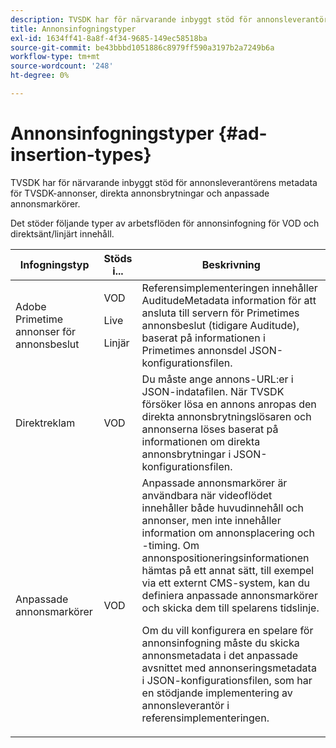 ```yaml
---
description: TVSDK har för närvarande inbyggt stöd för annonsleverantörens metadata för TVSDK-annonser, direkta annonsbrytningar och anpassade annonsmarkörer.
title: Annonsinfogningstyper
exl-id: 1634ff41-8a8f-4f34-9685-149ec58518ba
source-git-commit: be43bbbd1051886c8979ff590a3197b2a7249b6a
workflow-type: tm+mt
source-wordcount: '248'
ht-degree: 0%

---
```


# Annonsinfogningstyper {#ad-insertion-types}

TVSDK har för närvarande inbyggt stöd för annonsleverantörens metadata för TVSDK-annonser, direkta annonsbrytningar och anpassade annonsmarkörer.

Det stöder följande typer av arbetsflöden för annonsinfogning för VOD och direktsänt/linjärt innehåll.

<table id="table_1C3A659BDDB7453CA953A103045FCA01"> 
 <thead> 
  <tr> 
   <th colname="col1" class="entry"> Infogningstyp </th> 
   <th colname="col2" class="entry"> Stöds i... </th> 
   <th colname="col3" class="entry"> Beskrivning </th> 
  </tr>
 </thead>
 <tbody> 
  <tr> 
   <td colname="col1"> Adobe Primetime annonser för annonsbeslut </td> 
   <td colname="col2">VOD <p>Live </p> <p>Linjär </p> </td> 
   <td colname="col3">Referensimplementeringen innehåller <span class="codeph"> AuditudeMetadata</span> information för att ansluta till servern för Primetimes annonsbeslut (tidigare Auditude), baserat på informationen i Primetimes annonsdel</a> JSON-konfigurationsfilen</a>. </td> 
  </tr> 
  <tr> 
   <td colname="col1"> Direktreklam </td> 
   <td colname="col2"> VOD </td> 
   <td colname="col3">Du måste ange annons-URL:er i JSON-indatafilen. När TVSDK försöker lösa en annons anropas den direkta annonsbrytningslösaren och annonserna löses baserat på informationen om direkta annonsbrytningar i JSON-konfigurationsfilen</a>. </td> 
  </tr> 
  <tr> 
   <td colname="col1"> Anpassade annonsmarkörer </td> 
   <td colname="col2"> VOD </td> 
   <td colname="col3">Anpassade annonsmarkörer är användbara när videoflödet innehåller både huvudinnehåll och annonser, men inte innehåller information om annonsplacering och -timing. Om annonspositioneringsinformationen hämtas på ett annat sätt, till exempel via ett externt CMS-system, kan du definiera anpassade annonsmarkörer och skicka dem till spelarens tidslinje. <p>Om du vill konfigurera en spelare för annonsinfogning måste du skicka annonsmetadata i det anpassade avsnittet med annonseringsmetadata i JSON-konfigurationsfilen</a>, som har en stödjande implementering av annonsleverantör i referensimplementeringen. </p> </td>
  </tr>
 </tbody>
</table>
